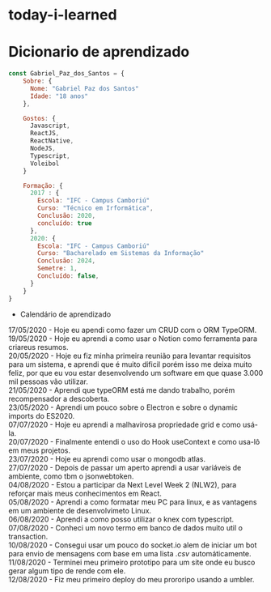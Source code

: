 # today-i-learned

# Dicionario de aprendizado
``` js 
const Gabriel_Paz_dos_Santos = {
    Sobre: {
      Nome: "Gabriel Paz dos Santos"
      Idade: "18 anos"
    },

    Gostos: {
      Javascript, 
      ReactJS, 
      ReactNative, 
      NodeJS,
      Typescript,
      Voleibol
    }

    Formação: {  
      2017 : {
        Escola: "IFC - Campus Camboriú"
        Curso: "Técnico em Irformática",
        Conclusão: 2020,
        concluído: true
      },
      2020: {
        Escola: "IFC - Campus Camboriú"
        Curso: "Bacharelado em Sistemas da Informação"
        Conclusão: 2024,
        Semetre: 1,
        Concluído: false,
      }
    }
}
```

- Calendário de aprendizado

17/05/2020 - Hoje eu apendi como fazer um CRUD com o ORM TypeORM.</br>
19/05/2020 - Hoje eu aprendi a como usar o Notion como ferramenta para criareus resumos.</br>
20/05/2020 - Hoje eu fiz minha primeira reunião para levantar requisitos para um sistema, e aprendi que é muito dificil porém isso me deixa muito feliz, por que eu vou estar desenvolvendo um software em que quase 3.000 mil pessoas vão utilizar.</br>
21/05/2020 - Aprendi que typeORM está me dando trabalho, porém recompensador a descoberta.</br>
23/05/2020 - Aprendi um pouco sobre o Electron e sobre o dynamic imports do ES2020.</br>
07/07/2020 - Hoje eu aprendi a malhavirosa propriedade grid e como usá-la.</br>
20/07/2020 - Finalmente entendi o uso do Hook useContext e como usa-lô em meus projetos.</br>
23/07/2020 - Hoje eu aprendi como usar o mongodb atlas.</br>
27/07/2020 - Depois de passar um aperto aprendi a usar variáveis de ambiente, como tbm o jsonwebtoken.</br>
04/08/2020 - Estou a participar da Next Level Week 2 (NLW2), para reforçar mais meus conhecimentos em React.</br>
05/08/2020 - Aprendi a como formatar meu PC para linux, e as vantagens em um ambiente de desenvolvimeto Linux.</br>
06/08/2020 - Aprendi a como posso utilizar o knex com typescript.</br>
07/08/2020 - Conheci um novo termo em banco de dados muito util o transaction.</br>
10/08/2020 - Consegui usar um pouco do socket.io alem de iniciar um bot para envio de mensagens com base em uma lista _.csv_ automáticamente.</br>
11/08/2020 - Terminei meu primeiro prototipo para um site onde eu busco gerar algum tipo de rende com ele.</br>
12/08/2020 - Fiz meu primeiro deploy do meu prororipo usando a umbler.</br>

